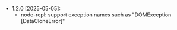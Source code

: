 * 1.2.0 [2025-05-05]:
  * node-repl: support exception names such as "DOMException [DataCloneError]"

